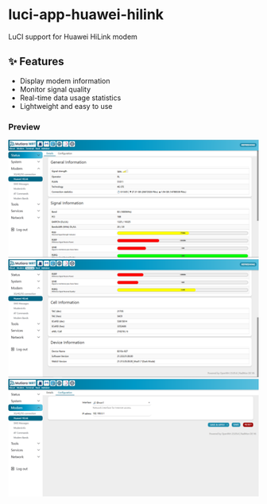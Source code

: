 # luci-app-huawei-hilink
LuCI support for Huawei HiLink modem

## ✨ Features
- Display modem information
- Monitor signal quality
- Real-time data usage statistics
- Lightweight and easy to use

### Preview

![](https://raw.githubusercontent.com/Maizil41/Huawei-HiLink/refs/heads/main/img/view.png)
![](https://raw.githubusercontent.com/Maizil41/Huawei-HiLink/refs/heads/main/img/device.png)
![](https://raw.githubusercontent.com/Maizil41/Huawei-HiLink/refs/heads/main/img/config.png)
